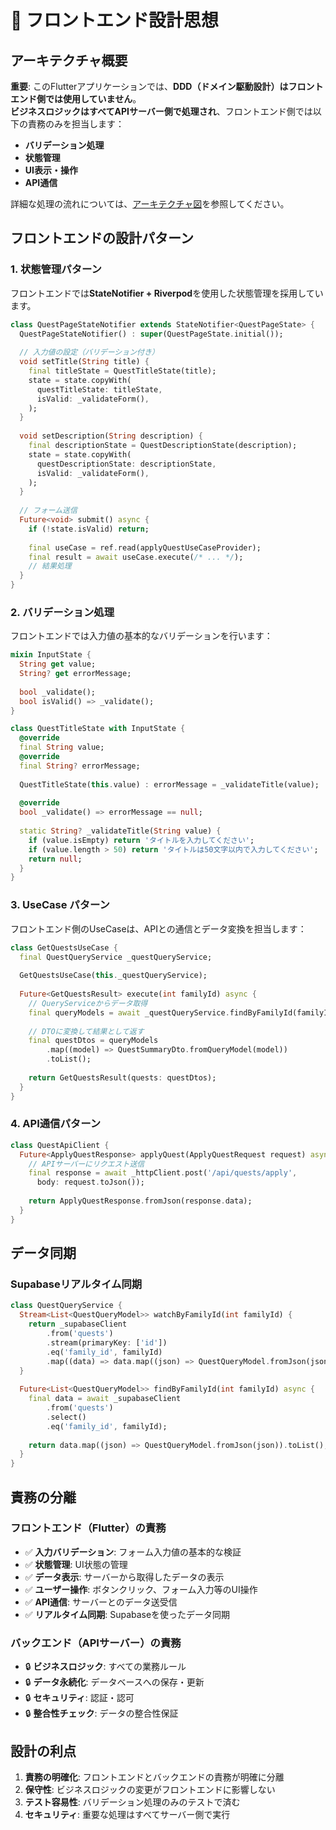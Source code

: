 # 🎨 フロントエンド設計思想

## アーキテクチャ概要

**重要**: このFlutterアプリケーションでは、**DDD（ドメイン駆動設計）はフロントエンド側では使用していません**。  
**ビジネスロジックはすべてAPIサーバー側で処理され**、フロントエンド側では以下の責務のみを担当します：

- **バリデーション処理**  
- **状態管理**  
- **UI表示・操作**  
- **API通信**  

詳細な処理の流れについては、[アーキテクチャ図](../../../../docs/ja/shared/uml/flutter_supabase_clsd.md)を参照してください。

## フロントエンドの設計パターン

### 1. 状態管理パターン

フロントエンドでは**StateNotifier + Riverpod**を使用した状態管理を採用しています。

```dart
class QuestPageStateNotifier extends StateNotifier<QuestPageState> {
  QuestPageStateNotifier() : super(QuestPageState.initial());
  
  // 入力値の設定（バリデーション付き）
  void setTitle(String title) {
    final titleState = QuestTitleState(title);
    state = state.copyWith(
      questTitleState: titleState,
      isValid: _validateForm(),
    );
  }
  
  void setDescription(String description) {
    final descriptionState = QuestDescriptionState(description);
    state = state.copyWith(
      questDescriptionState: descriptionState,
      isValid: _validateForm(),
    );
  }
  
  // フォーム送信
  Future<void> submit() async {
    if (!state.isValid) return;
    
    final useCase = ref.read(applyQuestUseCaseProvider);
    final result = await useCase.execute(/* ... */);
    // 結果処理
  }
}
```

### 2. バリデーション処理

フロントエンドでは入力値の基本的なバリデーションを行います：

```dart
mixin InputState {
  String get value;
  String? get errorMessage;
  
  bool _validate();
  bool isValid() => _validate();
}

class QuestTitleState with InputState {
  @override
  final String value;
  @override
  final String? errorMessage;
  
  QuestTitleState(this.value) : errorMessage = _validateTitle(value);
  
  @override
  bool _validate() => errorMessage == null;
  
  static String? _validateTitle(String value) {
    if (value.isEmpty) return 'タイトルを入力してください';
    if (value.length > 50) return 'タイトルは50文字以内で入力してください';
    return null;
  }
}
```

### 3. UseCase パターン

フロントエンド側のUseCaseは、APIとの通信とデータ変換を担当します：

```dart
class GetQuestsUseCase {
  final QuestQueryService _questQueryService;
  
  GetQuestsUseCase(this._questQueryService);
  
  Future<GetQuestsResult> execute(int familyId) async {
    // QueryServiceからデータ取得
    final queryModels = await _questQueryService.findByFamilyId(familyId);
    
    // DTOに変換して結果として返す
    final questDtos = queryModels
        .map((model) => QuestSummaryDto.fromQueryModel(model))
        .toList();
        
    return GetQuestsResult(quests: questDtos);
  }
}
```

### 4. API通信パターン

```dart
class QuestApiClient {
  Future<ApplyQuestResponse> applyQuest(ApplyQuestRequest request) async {
    // APIサーバーにリクエスト送信
    final response = await _httpClient.post('/api/quests/apply', 
      body: request.toJson());
    
    return ApplyQuestResponse.fromJson(response.data);
  }
}
```

## データ同期

### Supabaseリアルタイム同期

```dart
class QuestQueryService {
  Stream<List<QuestQueryModel>> watchByFamilyId(int familyId) {
    return _supabaseClient
        .from('quests')
        .stream(primaryKey: ['id'])
        .eq('family_id', familyId)
        .map((data) => data.map((json) => QuestQueryModel.fromJson(json)).toList());
  }
  
  Future<List<QuestQueryModel>> findByFamilyId(int familyId) async {
    final data = await _supabaseClient
        .from('quests')
        .select()
        .eq('family_id', familyId);
        
    return data.map((json) => QuestQueryModel.fromJson(json)).toList();
  }
}
```

## 責務の分離

### フロントエンド（Flutter）の責務
- ✅ **入力バリデーション**: フォーム入力値の基本的な検証
- ✅ **状態管理**: UI状態の管理
- ✅ **データ表示**: サーバーから取得したデータの表示
- ✅ **ユーザー操作**: ボタンクリック、フォーム入力等のUI操作
- ✅ **API通信**: サーバーとのデータ送受信
- ✅ **リアルタイム同期**: Supabaseを使ったデータ同期

### バックエンド（APIサーバー）の責務
- 🔒 **ビジネスロジック**: すべての業務ルール
- 🔒 **データ永続化**: データベースへの保存・更新
- 🔒 **セキュリティ**: 認証・認可
- 🔒 **整合性チェック**: データの整合性保証

## 設計の利点

1. **責務の明確化**: フロントエンドとバックエンドの責務が明確に分離
2. **保守性**: ビジネスロジックの変更がフロントエンドに影響しない
3. **テスト容易性**: バリデーション処理のみのテストで済む
4. **セキュリティ**: 重要な処理はすべてサーバー側で実行
